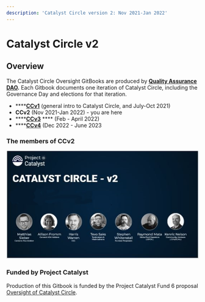 ```yaml
---
description: 'Catalyst Circle version 2: Nov 2021-Jan 2022'
---
```


# Catalyst Circle v2

## Overview <a href="#overview" id="overview"></a>

The Catalyst Circle Oversight GitBooks are produced by [**Quality Assurance DAO**](https://quality-assurance-dao.github.io/)**.** Each Gitbook documents one iteration of Catalyst Circle, including the Governance Day and elections for that iteration.**​**

* ****[**CCv1**](https://catalyst-swarm.gitbook.io/catalyst-circle/) (general intro to Catalyst Circle, and July-Oct 2021)
* **CCv2** (Nov 2021-Jan 2022) - you are here
* ****[**CCv3**](https://quality-assurance-dao.gitbook.io/catalyst-circle-oversight-v3/) **** (Feb - April 2022)
* ****[**CCv4**](https://quality-assurance-dao.gitbook.io/catalyst-circle-v4/) (Dec 2022 - June 2023

### The members of CCv2

![](<.gitbook/assets/CCv2 members.JPG>)

### Funded by Project Catalyst&#x20;

Production of this Gitbook is funded by the Project Catalyst Fund 6 proposal [Oversight of Catalyst Circle](https://cardano.ideascale.com/a/dtd/Oversight-of-Catalyst-Circle/370088-48088).
